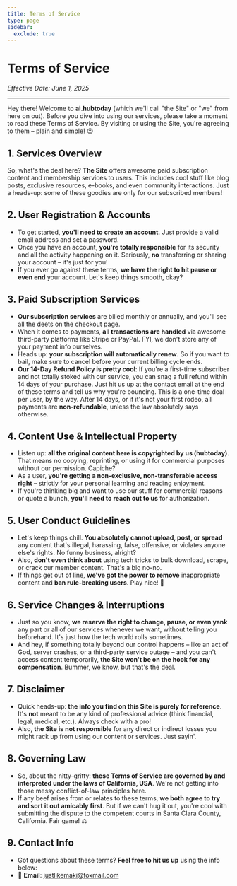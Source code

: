 ```yaml
---
title: Terms of Service
type: page
sidebar:
  exclude: true
---
```

# Terms of Service

*Effective Date: June 1, 2025*

---

Hey there! Welcome to **ai.hubtoday** (which we'll call "the Site" or "we" from here on out). Before you dive into using our services, please take a moment to read these Terms of Service. By visiting or using the Site, you're agreeing to them – plain and simple! 😉

## 1. Services Overview
So, what's the deal here? **The Site** offers awesome paid subscription content and membership services to users. This includes cool stuff like blog posts, exclusive resources, e-books, and even community interactions. Just a heads-up: some of these goodies are only for our subscribed members!

## 2. User Registration & Accounts
*   To get started, **you'll need to create an account**. Just provide a valid email address and set a password.
*   Once you have an account, **you're totally responsible** for its security and all the activity happening on it. Seriously, **no** transferring or sharing your account – it's just for you!
*   If you ever go against these terms, **we have the right to hit pause or even end** your account. Let's keep things smooth, okay?

## 3. Paid Subscription Services
*   **Our subscription services** are billed monthly or annually, and you'll see all the deets on the checkout page.
*   When it comes to payments, **all transactions are handled** via awesome third-party platforms like Stripe or PayPal. FYI, we don't store any of your payment info ourselves.
*   Heads up: **your subscription will automatically renew**. So if you want to bail, make sure to cancel before your current billing cycle ends.
*   **Our 14-Day Refund Policy is pretty cool**: If you're a first-time subscriber and not totally stoked with our service, you can snag a full refund within 14 days of your purchase. Just hit us up at the contact email at the end of these terms and tell us why you're bouncing. This is a one-time deal per user, by the way. After 14 days, or if it's not your first rodeo, all payments are **non-refundable**, unless the law absolutely says otherwise.

## 4. Content Use & Intellectual Property
*   Listen up: **all the original content here is copyrighted by us (hubtoday)**. That means no copying, reprinting, or using it for commercial purposes without our permission. Capiche?
*   As a user, **you're getting a non-exclusive, non-transferable access right** – strictly for your personal learning and reading enjoyment.
*   If you're thinking big and want to use our stuff for commercial reasons or quote a bunch, **you'll need to reach out to us** for authorization.

## 5. User Conduct Guidelines
*   Let's keep things chill. **You absolutely cannot upload, post, or spread** any content that's illegal, harassing, false, offensive, or violates anyone else's rights. No funny business, alright?
*   Also, **don't even think about** using tech tricks to bulk download, scrape, or crack our member content. That's a big no-no.
*   If things get out of line, **we've got the power to remove** inappropriate content and **ban rule-breaking users**. Play nice! 🚨

## 6. Service Changes & Interruptions
*   Just so you know, **we reserve the right to change, pause, or even yank** any part or all of our services whenever we want, without telling you beforehand. It's just how the tech world rolls sometimes.
*   And hey, if something totally beyond our control happens – like an act of God, server crashes, or a third-party service outage – and you can't access content temporarily, **the Site won't be on the hook for any compensation**. Bummer, we know, but that's the deal.

## 7. Disclaimer
*   Quick heads-up: **the info you find on this Site is purely for reference**. It's **not** meant to be any kind of professional advice (think financial, legal, medical, etc.). Always check with a pro!
*   Also, **the Site is not responsible** for any direct or indirect losses you might rack up from using our content or services. Just sayin'.

## 8. Governing Law
*   So, about the nitty-gritty: **these Terms of Service are governed by and interpreted under the laws of California, USA**. We're not getting into those messy conflict-of-law principles here.
*   If any beef arises from or relates to these terms, **we both agree to try and sort it out amicably first**. But if we can't hug it out, you're cool with submitting the dispute to the competent courts in Santa Clara County, California. Fair game! ⚖️

## 9. Contact Info
*   Got questions about these terms? **Feel free to hit us up** using the info below:
*   📧 **Email**: [justlikemaki@foxmail.com](mailto:justlikemaki@foxmail.com)
